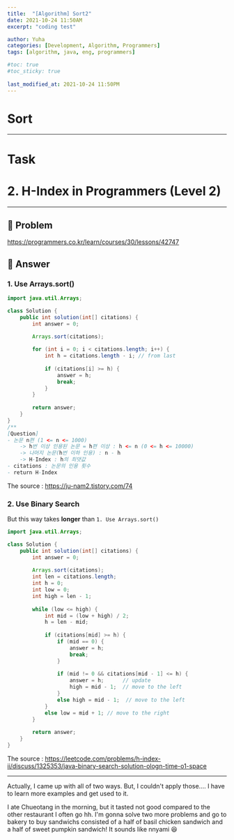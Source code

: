 ```yaml
---
title:  "[Algorithm] Sort2"
date: 2021-10-24 11:50AM
excerpt: "coding test"

author: Yuha
categories: [Development, Algorithm, Programmers]
tags: [algorithm, java, eng, programmers]

#toc: true
#toc_sticky: true
 
last_modified_at: 2021-10-24 11:50PM
---
```

# Sort
---

# Task
# 2. H-Index in Programmers (Level 2)
---
## 📌 Problem
<https://programmers.co.kr/learn/courses/30/lessons/42747>

## 📌 Answer
###  1. Use Arrays.sort()

```java
import java.util.Arrays;

class Solution {
    public int solution(int[] citations) {
        int answer = 0;

        Arrays.sort(citations);
        
        for (int i = 0; i < citations.length; i++) {
            int h = citations.length - i; // from last
            
            if (citations[i] >= h) {
                answer = h;
                break;
            }
        }
   
        return answer;
    }
}
/**
[Question]
- 논문 n편 (1 <= n <= 1000)
    -> h번 이상 인용된 논문 = h편 이상 : h <= n (0 <= h <= 10000)
    -> 나머지 논문(h번 이하 인용) : n - h
    -> H-Index : h의 최댓값
- citations : 논문의 인용 횟수
- return H-Index
```
The source : <https://ju-nam2.tistory.com/74>

### 2. Use Binary Search
But this way takes **longer** than `1. Use Arrays.sort()`
```java
import java.util.Arrays;

class Solution {
    public int solution(int[] citations) {
        int answer = 0;
        
        Arrays.sort(citations);
        int len = citations.length;
        int h = 0;
        int low = 0;
        int high = len - 1;
        
        while (low <= high) {
            int mid = (low + high) / 2;
            h = len - mid;
            
            if (citations[mid] >= h) {
                if (mid == 0) {
                    answer = h;
                    break;
                }
                
                if (mid != 0 && citations[mid - 1] <= h) {
                    answer = h;      // update
                    high = mid - 1;  // move to the left
                }
                else high = mid - 1;  // move to the left
            }
            else low = mid + 1; // move to the right
        } 
        
        return answer;
    }
}
```
The source : <https://leetcode.com/problems/h-index-ii/discuss/1325353/java-binary-search-solution-ologn-time-o1-space>

---
Actually, I came up with all of two ways. But, I couldn't apply those....
I have to learn more examples and get used to it.

I ate Chueotang in the morning, but it tasted not good compared to the other restaurant I often go hh.
I'm gonna solve two more problems and go to bakery to buy sandwichs consisted of a half of basil chicken sandwich and a half of sweet pumpkin sandwich!
It sounds like nnyami 😆

